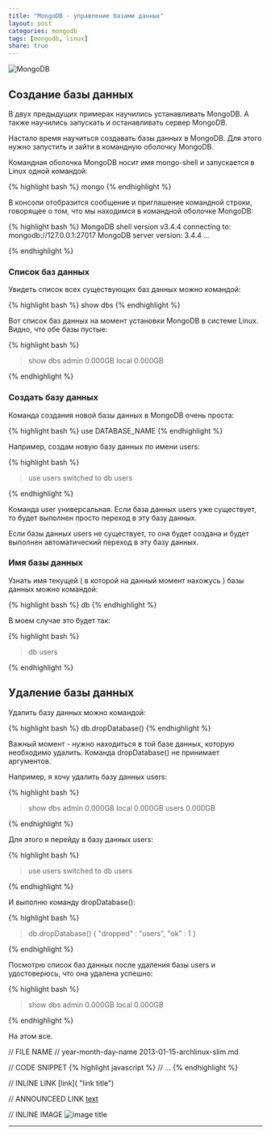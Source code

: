 ```yaml
---
title: "MongoDB - управление базами данных"
layout: post
categories: mongodb
tags: [mongodb, linux]
share: true
---
```


![MongoDB]({{site.url}}/images/uploads/2017/05/mongodb-logo.jpg "MongoDB")

## Создание базы данных

В двух предыдущих примерах научились устанавливать MongoDB. А также научились запускать и останавливать сервер MongoDB.

Настало время научиться создавать базы данных в MongoDB. Для этого нужно запустить и зайти в командную оболочку MongoDB.

Командная оболочка MongoDB носит имя mongo-shell и запускается в Linux одной командой:

{% highlight bash %}
mongo
{% endhighlight %}

В консоли отобразится сообщение и приглашение командной строки, говорящее о том, что мы находимся в командной оболочке MongoDB:

{% highlight bash %}
MongoDB shell version v3.4.4
connecting to: mongodb://127.0.0.1:27017
MongoDB server version: 3.4.4
...
> 
{% endhighlight %}

### Список баз данных

Увидеть список всех существующих баз данных можно командой:

{% highlight bash %}
show dbs
{% endhighlight %}

Вот список баз данных на момент установки MongoDB в системе Linux. Видно, что обе базы пустые:

{% highlight bash %}
> show dbs
admin  0.000GB
local  0.000GB
> 
{% endhighlight %}

### Создать базу данных

Команда создания новой базы данных в MongoDB очень проста:

{% highlight bash %}
use DATABASE_NAME
{% endhighlight %}

Например, создам новую базу данных по имени users:

{% highlight bash %}
> use users
switched to db users
> 
{% endhighlight %}

Команда user универсальная. Если база данных users уже существует, то будет выполнен просто переход в эту базу данных.

Если базы данных users не существует, то она будет создана и будет выполнен автоматический переход в эту базу данных.

### Имя базы данных

Узнать имя текущей ( в которой на данный момент нахожусь ) базы данных можно командой:

{% highlight bash %}
db
{% endhighlight %}

В моем случае это будет так:

{% highlight bash %}
> db
users
>
{% endhighlight %}

## Удаление базы данных

Удалить базу данных можно командой:

{% highlight bash %}
db.dropDatabase()
{% endhighlight %}

Важный момент - нужно находиться в той базе данных, которую необходимо удалить. Команда dropDatabase() не принимает аргументов.

Например, я хочу удалить базу данных users:

{% highlight bash %}
> show dbs
admin  0.000GB
local  0.000GB
users  0.000GB
>
{% endhighlight %}

Для этого я перейду в базу данных users:

{% highlight bash %}
> use users
switched to db users
>
{% endhighlight %}

И выполню команду dropDatabase():

{% highlight bash %}
> db.dropDatabase()
{ "dropped" : "users", "ok" : 1 }
>
{% endhighlight %}

Посмотрю список баз данных после удаления базы users и удостоверюсь, что она удалена успешно:

{% highlight bash %}
> show dbs
admin  0.000GB
local  0.000GB
>
{% endhighlight %}

На этом все.



















// FILE NAME
// year-month-day-name
2013-01-15-archlinux-slim.md

// CODE SNIPPET
{% highlight javascript %}
// ...
{% endhighlight %}

// INLINE LINK
[link]( "link title")

// ANNOUNCEED LINK
[text][1]

// INLINE IMAGE
![image title]({{site.url}}/images/uploads/2015/08/image.jpg "image alt") 

***
[1]: http://speckyboy.com/2015/01/26/six-common-freelancing-myths/ "Six Common Freelancing Myths"
